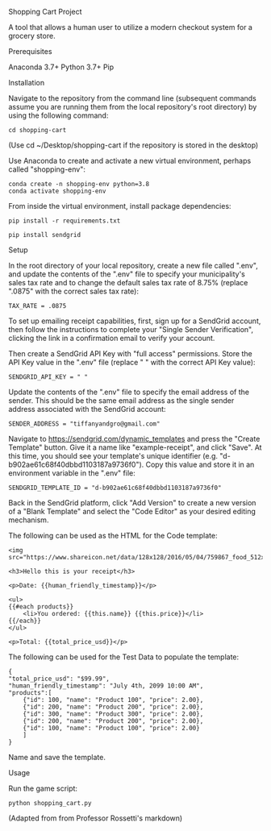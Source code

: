 
Shopping Cart Project

A tool that allows a human user to utilize a modern checkout system for a grocery store.

Prerequisites

Anaconda 3.7+ Python 3.7+ Pip

Installation

Navigate to the repository from the command line (subsequent commands assume you are running them from the local repository's root directory) by using the following command:

    cd shopping-cart
(Use cd ~/Desktop/shopping-cart  if the repository is stored in the desktop)

Use Anaconda to create and activate a new virtual environment, perhaps called "shopping-env":

    conda create -n shopping-env python=3.8 
    conda activate shopping-env

From inside the virtual environment, install package dependencies:

    pip install -r requirements.txt

    pip install sendgrid


Setup

In the root directory of your local repository, create a new file called ".env", and update the contents of the ".env" file to specify your municipality's sales tax rate and to change the default sales tax rate of 8.75% (replace ".0875" with the correct sales tax rate):

    TAX_RATE = .0875

To set up emailing receipt capabilities, first, sign up for a SendGrid account, then follow the instructions to complete your "Single Sender Verification", clicking the link in a confirmation email to verify your account.

Then create a SendGrid API Key with "full access" permissions. Store the API Key value in the ".env" file (replace " " with the correct API Key value):

    SENDGRID_API_KEY = " "

Update the contents of the ".env" file to specify the email address of the sender. This should be the same email address as the single sender address associated with the SendGrid account:
    
    SENDER_ADDRESS = "tiffanyandgro@gmail.com"

Navigate to https://sendgrid.com/dynamic_templates and press the "Create Template" button. Give it a name like "example-receipt", and click "Save". At this time, you should see your template's unique identifier (e.g. "d-b902ae61c68f40dbbd1103187a9736f0"). Copy this value and store it in an environment variable in the ".env" file:

    SENDGRID_TEMPLATE_ID = "d-b902ae61c68f40dbbd1103187a9736f0"

Back in the SendGrid platform, click "Add Version" to create a new version of a "Blank Template" and select the "Code Editor" as your desired editing mechanism.

The following can be used as the HTML for the Code template:

    <img src="https://www.shareicon.net/data/128x128/2016/05/04/759867_food_512x512.png">

    <h3>Hello this is your receipt</h3>

    <p>Date: {{human_friendly_timestamp}}</p>

    <ul>
    {{#each products}}
        <li>You ordered: {{this.name}} {{this.price}}</li>
    {{/each}}
    </ul>

    <p>Total: {{total_price_usd}}</p>

The following can be used for the Test Data to populate the template:

    {
    "total_price_usd": "$99.99",
    "human_friendly_timestamp": "July 4th, 2099 10:00 AM",
    "products":[
        {"id": 100, "name": "Product 100", "price": 2.00},
        {"id": 200, "name": "Product 200", "price": 2.00},
        {"id": 300, "name": "Product 300", "price": 2.00},
        {"id": 200, "name": "Product 200", "price": 2.00},
        {"id": 100, "name": "Product 100", "price": 2.00}
        ]
    }

Name and save the template. 

Usage

Run the game script:

    python shopping_cart.py

(Adapted from from Professor Rossetti's markdown)